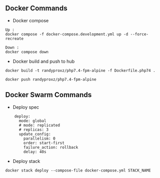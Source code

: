 ## Docker Commands

- Docker compose
```
Up :
docker compose -f docker-compose.development.yml up -d --force-recreate

Down :
docker compose down
```

- Docker build and push to hub

```
docker build -t randyproxz/php7.4-fpm-alpine -f Dockerfile.php74 .

docker push randyproxz/php7.4-fpm-alpine
```

## Docker Swarm Commands

- Deploy spec

```
    deploy:
      mode: global
      # mode: replicated
      # replicas: 3
      update_config:
        parallelism: 0
        order: start-first
        failure_action: rollback
        delay: 40s
```

- Deploy stack
```
docker stack deploy --compose-file docker-compose.yml STACK_NAME
```

